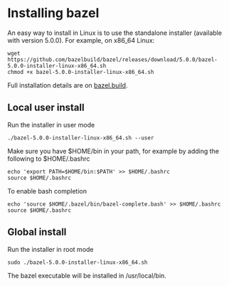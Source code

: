 # Installing bazel

An easy way to install in Linux is to use the standalone installer (available with version 5.0.0).
For example, on x86_64 Linux:
```
wget https://github.com/bazelbuild/bazel/releases/download/5.0.0/bazel-5.0.0-installer-linux-x86_64.sh
chmod +x bazel-5.0.0-installer-linux-x86_64.sh 
```

Full installation details are on [bazel.build](https://bazel.build/install).

## Local user install

Run the installer in user mode
```
./bazel-5.0.0-installer-linux-x86_64.sh --user
```

Make sure you have $HOME/bin in your path, for example by adding the following to $HOME/.bashrc
```
echo 'export PATH=$HOME/bin:$PATH' >> $HOME/.bashrc
source $HOME/.bashrc
```

To enable bash completion
```
echo 'source $HOME/.bazel/bin/bazel-complete.bash' >> $HOME/.bashrc
source $HOME/.bashrc
```

## Global install

Run the installer in root mode
```
sudo ./bazel-5.0.0-installer-linux-x86_64.sh
```

The bazel executable will be installed in /usr/local/bin.
